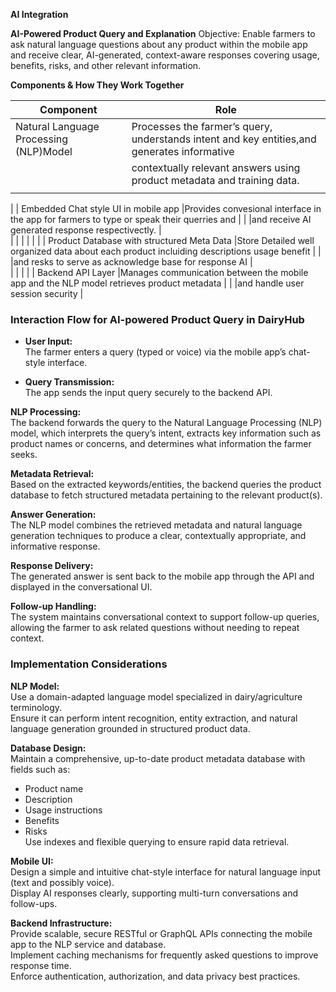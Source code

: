 
**AI Integration**

**AI-Powered Product Query and Explanation**
Objective:
Enable farmers to ask natural language questions about any product within the mobile app and receive clear, AI-generated, context-aware responses covering usage, benefits, risks, and other relevant information.

**Components & How They Work Together**


                                                                                          
| **Component**                                       |                       **Role**  
|-----------------------------------------------------|----------------------------------------------------------------------------------------------|
| Natural Language Processing (NLP)Model              |Processes the farmer’s query, understands intent and key entities,and generates informative   |
|                                                     |contextually relevant answers using product metadata and training data.                       |   
|                                                     |                                                                                              |
|
| Embedded Chat style UI in mobile app                |Provides convesional interface in the app for farmers to type  or speak their querries and    |
|                                                     |and receive AI generated response respectivectly.                                             |   
|                                                     |                                                                                              |
|                                                     |                                                                                              |
| Product Database with structured Meta Data          |Store Detailed well organized data about each product incluiding descriptions usage benefit   |
|                                                     |and resks to serve as acknowledge base for response AI                                        |   
|                                                     |                                                                                              |
|
| Backend API Layer                                   |Manages communication between the mobile app and the NLP model retrieves product metadata     |
|                                                     |and handle user session security                                                              |   

 

 ### Interaction Flow for AI-powered Product Query in DairyHub

- **User Input:**  
  The farmer enters a query (typed or voice) via the mobile app’s chat-style interface.

- **Query Transmission:**  
  The app sends the input query securely to the backend API.

 **NLP Processing:**  
  The backend forwards the query to the Natural Language Processing (NLP) model, which interprets the query’s intent, extracts key information such as product names or concerns, and determines what information the farmer seeks.

 **Metadata Retrieval:**  
  Based on the extracted keywords/entities, the backend queries the product database to fetch structured metadata pertaining to the relevant product(s).

 **Answer Generation:**  
  The NLP model combines the retrieved metadata and natural language generation techniques to produce a clear, contextually appropriate, and informative response.

 **Response Delivery:**  
  The generated answer is sent back to the mobile app through the API and displayed in the conversational UI.

**Follow-up Handling:**  
  The system maintains conversational context to support follow-up queries, allowing the farmer to ask related questions without needing to repeat context.

### Implementation Considerations

 **NLP Model:**  
  Use a domain-adapted language model specialized in dairy/agriculture terminology.  
  Ensure it can perform intent recognition, entity extraction, and natural language generation grounded in structured product data.

**Database Design:**  
  Maintain a comprehensive, up-to-date product metadata database with fields such as:  
  - Product name  
  - Description  
  - Usage instructions  
  - Benefits  
  - Risks  
  Use indexes and flexible querying to ensure rapid data retrieval.

 **Mobile UI:**  
  Design a simple and intuitive chat-style interface for natural language input (text and possibly voice).  
  Display AI responses clearly, supporting multi-turn conversations and follow-ups.

 **Backend Infrastructure:**  
  Provide scalable, secure RESTful or GraphQL APIs connecting the mobile app to the NLP service and database.  
  Implement caching mechanisms for frequently asked questions to improve response time.  
  Enforce authentication, authorization, and data privacy best practices.
